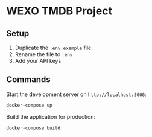 # WEXO TMDB Project

## Setup

1. Duplicate the `.env.example` file
2. Rename the file to `.env`
3. Add your API keys

## Commands

Start the development server on `http://localhost:3000`:

```bash
docker-compose up
```

Build the application for production:

```bash
docker-compose build
```
